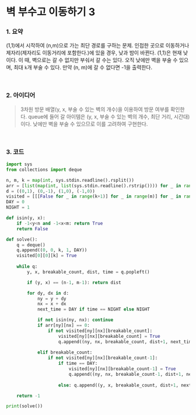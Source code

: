 # 벽 부수고 이동하기 3

### 1. 요약

(1,1)에서 시작하여 (n,m)으로 가는 최단 경로를 구하는 문제. 인접한 곳으로 이동하거나 제자리(제자리도 이동거리에 포함한다.)에 있을 경우, 낮과 밤이 바뀐다. (1,1)은 현재 낮이다. 이 때, 벽으로는 갈 수 없지만 부숴서 갈 수는 있다. 오직 낮에만 벽을 부술 수 있으며, 최대 `k`개 부술 수 있다. 만약 (n, m)에 갈 수 없다면 -1을 출력한다.

<br/>

### 2. 아이디어

> 3차원 방문 배열(y, x, 부술 수 있는 벽의 개수)을 이용하여 방문 여부를 확인한다.
> queue에 들어 갈 아이템은 (y, x, 부술 수 있는 벽의 개수, 최단 거리, 시간대)이다.
> 낮에만 벽을 부술 수 있으므로 이를 고려하여 구현한다.

<br/>

### 3. 코드

```python
import sys
from collections import deque

n, m, k = map(int, sys.stdin.readline().rsplit())
arr = [list(map(int, list(sys.stdin.readline().rstrip()))) for _ in range(n)]
d = ((0,1), (0,-1), (1,0), (-1,0))
visited = [[[False for _ in range(k+1)] for _ in range(m)] for _ in range(n)]
DAY = 0
NIGHT = 1   

def isin(y, x):
    if -1<y<n and -1<x<m: return True
    return False

def solve():
    q = deque()
    q.append((0, 0, k, 1, DAY))
    visited[0][0][k] = True
    
    while q:
        y, x, breakable_count, dist, time = q.popleft()

        if (y, x) == (n-1, m-1): return dist

        for dy, dx in d:
            ny = y + dy
            nx = x + dx
            next_time = DAY if time == NIGHT else NIGHT

            if not isin(ny, nx): continue
            if arr[ny][nx] == 0:
                if not visited[ny][nx][breakable_count]:
                    visited[ny][nx][breakable_count] = True
                    q.append((ny, nx, breakable_count, dist+1, next_time))
            
            elif breakable_count:
                if not visited[ny][nx][breakable_count-1]:
                    if time == DAY:
                        visited[ny][nx][breakable_count-1] = True
                        q.append((ny, nx, breakable_count-1, dist+1, next_time))
                    
                    else: q.append((y, x, breakable_count, dist+1, next_time))

    return -1

print(solve())
```

